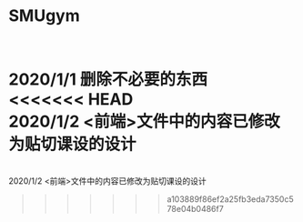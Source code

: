 # SMUgym

<br/>2020/1/1 删除不必要的东西</br>
<<<<<<< HEAD
<br/>2020/1/2 <前端>文件中的内容已修改为贴切课设的设计</br>
=======
<br/>2020/1/2 <前端>文件中的内容已修改为贴切课设的设计</br>
>>>>>>> a103889f86ef2a25fb3eda7350c578e04b0486f7
